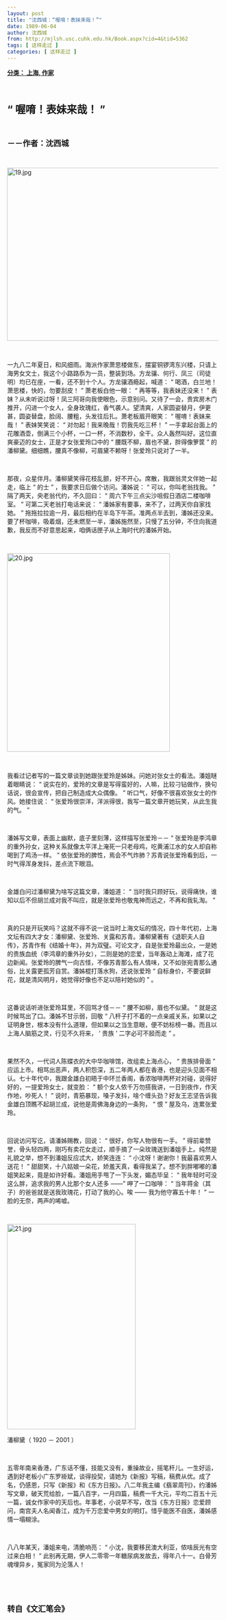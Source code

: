 ```yaml
---
layout: post
title: "沈西城：“喔唷！表妹来哉！”"
date: 1989-06-04
author: 沈西城
from: http://mjlsh.usc.cuhk.edu.hk/Book.aspx?cid=4&tid=5362
tags: [ 这样走过 ]
categories: [ 这样走过 ]
---
```


<div style="margin: 15px 10px 10px 0px;">
 <div>
  <span id="ctl00_ContentPlaceHolder1_chapter1_SubjectLabel" style="font-weight:bold;text-decoration:underline;">
   分类： 上海, 作家
  </span>
 </div>
 <p class="p1">
  <b>
   <font size="5">
    <span class="s1">
    </span>
    <br/>
   </font>
  </b>
 </p>
 <p class="p2">
  <b>
   <font size="5">
    <span class="s2" style="">
     <font size="5">
      “
     </font>
    </span>
    <span class="s1" style="">
     喔唷！表妹来哉！
    </span>
    <span class="s2" style="">
     <font size="5">
      ”
     </font>
    </span>
   </font>
  </b>
 </p>
 <p class="p1">
  <b>
   <font size="4">
    <span class="s1">
    </span>
    <br/>
   </font>
  </b>
 </p>
 <p class="p2">
  <span class="s1">
   <b>
    <font size="4">
     －－作者：沈西城
    </font>
   </b>
  </span>
 </p>
 <p class="p1">
  <span class="s1">
  </span>
  <br/>
 </p>
 <p class="p3">
  <span class="s1">
   <img alt="19.jpg" border="0" height="403" src="/medias/contents/5362/19.jpg" width="500"/>
  </span>
 </p>
 <p class="p1">
  <span class="s1">
  </span>
  <br/>
 </p>
 <p class="p2">
  <span class="s1">
   一九八二年夏日，和风细雨。海派作家萧思楼做东，摆宴铜锣湾东兴楼，只请上海男女文士，我这个小路路忝为一员，整装到场。方龙骧、何行、凤三（司徒明）均已在座，一看，还不到十个人。方龙骧酒瘾起，喊道：
  </span>
  <span class="s2">
   “
  </span>
  <span class="s1">
   喝酒，白兰地！萧思楼，快的，勿要刮皮！
  </span>
  <span class="s2">
   ”
  </span>
  <span class="s1">
   萧老板白他一眼：
  </span>
  <span class="s2">
   “
  </span>
  <span class="s1">
   再等等，我表妹还没来！
  </span>
  <span class="s2">
   ”
  </span>
  <span class="s1">
   表妹？从未听说过呀！凤三阿哥向我使眼色，示意别问。又待了一会，贵宾房木门推开，闪进一个女人，全身玫瑰红，香气袭人。望清爽，人家圆姿替月，伊更甚，圆姿替盘，脸阔、腰粗，头发往后扎。萧老板眉开眼笑：
  </span>
  <span class="s2">
   “
  </span>
  <span class="s1">
   喔唷！表妹来哉！
  </span>
  <span class="s2">
   ”
  </span>
  <span class="s1">
   表妹笑笑说：
  </span>
  <span class="s2">
   “
  </span>
  <span class="s1">
   对勿起！我来晚哉！罚我先吃三杯！
  </span>
  <span class="s2">
   ”
  </span>
  <span class="s1">
   一手拿起台面上的花雕酒壶，倒满三个小杯，一口一杯，不消数秒，全干。众人轰然叫好。这位直爽豪迈的女士，正是才女张爱玲口中的
  </span>
  <span class="s2">
   “
  </span>
  <span class="s1">
   腰既不柳，眉也不黛，胖得像箩筐
  </span>
  <span class="s2">
   ”
  </span>
  <span class="s1">
   的潘柳黛。细细瞧，腰真不像柳，可眉黛不赖呀！张爱玲只说对了一半。
  </span>
 </p>
 <p class="p1">
  <span class="s1">
  </span>
  <br/>
 </p>
 <p class="p2">
  <span class="s1">
   那夜，众星伴月。潘柳黛笑得花枝乱颤，好不开心。席散，我跟翁灵文伴她一起走，临上
  </span>
  <span class="s2">
   “
  </span>
  <span class="s1">
   的士
  </span>
  <span class="s2">
   ”
  </span>
  <span class="s1">
   ，我要求日后做个访问。潘姊说：
  </span>
  <span class="s2">
   “
  </span>
  <span class="s1">
   可以，你叫老翁找我。
  </span>
  <span class="s2">
   ”
  </span>
  <span class="s1">
   隔了两天，央老翁代约，不久回曰：
  </span>
  <span class="s2">
   “
  </span>
  <span class="s1">
   周六下午三点尖沙咀假日酒店二楼咖啡室。
  </span>
  <span class="s2">
   ”
  </span>
  <span class="s1">
   可第二天老翁打电话来说：
  </span>
  <span class="s2">
   “
  </span>
  <span class="s1">
   潘姊家有要事，来不了，过两天你自家找她。
  </span>
  <span class="s2">
   ”
  </span>
  <span class="s1">
   拖拖拉拉逾一月，最后相约在半岛下午茶。准两点半去到，潘姊还没来。要了杯咖啡，吸着烟，还未燃至一半，潘姊施然至，只慢了五分钟，不住向我道歉，我反而不好意思起来，咱俩话匣子从上海时代的潘姊开始。
  </span>
 </p>
 <p class="p1">
  <span class="s1">
  </span>
  <br/>
 </p>
 <p class="p3">
  <span class="s1">
   <img alt="20.jpg" border="0" height="462" src="/medias/contents/5362/20.jpg" width="380"/>
  </span>
 </p>
 <p class="p1">
  <span class="s1">
  </span>
  <br/>
 </p>
 <p class="p2">
  <span class="s1">
   我看过记者写的一篇文章谈到她跟张爱玲是姊妹。问她对张女士的看法。潘姐瞇着眼睛说：
  </span>
  <span class="s2">
   “
  </span>
  <span class="s1">
   说实在的，爱玲的文章是写得蛮好的，人嘛，比较刁钻做作，换句话说，很会宣传，把自己制造成大众偶像。
  </span>
  <span class="s2">
   ”
  </span>
  <span class="s1">
   听口气，好像不很喜欢张女士的作风。她接住说：
  </span>
  <span class="s2">
   “
  </span>
  <span class="s1">
   张爱玲很崇洋，洋派得很，我写一篇文章开她玩笑，从此生我的气。
  </span>
  <span class="s2">
   ”
  </span>
 </p>
 <p class="p1">
  <span class="s1">
  </span>
  <br/>
 </p>
 <p class="p2">
  <span class="s1">
   潘姊写文章，表面上幽默，底子里刻薄，这样描写张爱玲－－
  </span>
  <span class="s2">
   “
  </span>
  <span class="s1">
   张爱玲是李鸿章的重外孙女，这种关系就像太平洋上淹死一只老母鸡，吃黄浦江水的女人却自称喝到了鸡汤一样。
  </span>
  <span class="s2">
   ”
  </span>
  <span class="s1">
   依张爱玲的脾性，焉会不气炸肺？苏青说张爱玲看到后，一时气得浑身发抖，差点流下眼泪。
  </span>
 </p>
 <p class="p1">
  <span class="s1">
  </span>
  <br/>
 </p>
 <p class="p2">
  <span class="s1">
   金雄白问过潘柳黛为啥写这篇文章，潘姐道：
  </span>
  <span class="s2">
   “
  </span>
  <span class="s1">
   当时我只顾好玩，说得痛快，谁知以后不但胡兰成对我不叫应，就是张爱玲也敬鬼神而远之，不再和我轧淘。
  </span>
  <span class="s2">
   ”
  </span>
 </p>
 <p class="p1">
  <span class="s1">
  </span>
  <br/>
 </p>
 <p class="p2">
  <span class="s1">
   真的只是开玩笑吗？这就不得不说一说当时上海文坛的情况，四十年代初，上海文坛有四大才女：潘柳黛、张爱玲、关露和苏青。潘柳黛著有《退职夫人自传》，苏青作有《结婚十年》，并为双璧。可论文才，自是张爱玲最出众，一是她的贵族血统（李鸿章的重外孙女），二则是她的恋爱，当年轰动上海滩，成了花边新闻。张爱玲的脾气一向古怪，不像苏青那么有人情味，又不如张宛青那么通俗，比关露更孤芳自赏。潘姊棍打落水狗，还说张爱玲
  </span>
  <span class="s2">
   “
  </span>
  <span class="s1">
   自标身价，不要说鲜花，就是清风明月，她觉得好像也不足以陪衬她似的
  </span>
  <span class="s2">
   ”
  </span>
  <span class="s1">
   。
  </span>
 </p>
 <p class="p1">
  <span class="s1">
  </span>
  <br/>
 </p>
 <p class="p2">
  <span class="s1">
   这番说话听进张爱玲耳里，不回骂才怪－－
  </span>
  <span class="s2">
   “
  </span>
  <span class="s1">
   腰不如柳，眉也不似黛。
  </span>
  <span class="s2">
   ”
  </span>
  <span class="s1">
   就是这时候骂出了口。潘姊不甘示弱，回敬
  </span>
  <span class="s2">
   “
  </span>
  <span class="s1">
   八杆子打不着的一点亲戚关系，如果以之证明身世，根本没有什么道理，但如果以之当生意眼，便不妨标榜一番。而且以上海人脑筋之灵，行见不久将来，
  </span>
  <span class="s2">
   ‘
  </span>
  <span class="s1">
   贵族
  </span>
  <span class="s2">
   ’
  </span>
  <span class="s1">
   二字必可不胫而走
  </span>
  <span class="s2">
   ”
  </span>
  <span class="s1">
   。
  </span>
 </p>
 <p class="p1">
  <span class="s1">
  </span>
  <br/>
 </p>
 <p class="p2">
  <span class="s1">
   果然不久，一代词人陈蝶衣的大中华咖啡馆，改组卖上海点心，
  </span>
  <span class="s2">
   “
  </span>
  <span class="s1">
   贵族排骨面
  </span>
  <span class="s2">
   ”
  </span>
  <span class="s1">
   应运上市。相骂出恶声，两人积怨深，五二年两人都在香港，也是迎头见面不相认。七十年代中，我跟金雄白初晤于中环兰香阁，香浓咖啡两杯对对碰，说得好好的，一提爱玲女士，就变脸：
  </span>
  <span class="s2">
   “
  </span>
  <span class="s1">
   额个女人侬千万勿搭我讲，一日到夜作，作天作地，吵死人！
  </span>
  <span class="s2">
   ”
  </span>
  <span class="s1">
   说时，青筋暴现，嗓子发抖，啥个缠头劲？好友王志坚告诉我金雄白顶瞧不起胡兰成，说他是周佛海身边的一条狗，
  </span>
  <span class="s2">
   “
  </span>
  <span class="s1">
   恨
  </span>
  <span class="s2">
   ”
  </span>
  <span class="s1">
   屋及乌，连累张爱玲。
  </span>
 </p>
 <p class="p1">
  <span class="s1">
  </span>
  <br/>
 </p>
 <p class="p2">
  <span class="s1">
   回说访问写讫，请潘姊赐教，回说：
  </span>
  <span class="s2">
   “
  </span>
  <span class="s1">
   很好，你写人物很有一手。
  </span>
  <span class="s2">
   ”
  </span>
  <span class="s1">
   得前辈赞誉，骨头轻四两，刚巧有卖花女走过，顺手摘了一朵玫瑰送到潘姐手上。纯然是礼貌之举，想不到潘姐反应忒大，娇笑连连：
  </span>
  <span class="s2">
   “
  </span>
  <span class="s1">
   小沈呀！谢谢你！我最喜欢男人送花！
  </span>
  <span class="s2">
   ”
  </span>
  <span class="s1">
   甜甜笑，十八姑娘一朵花，娇羞天真，看得我呆了。想不到胖嘟嘟的潘姐笑起来，竟是如许好看。潘姐用手甩了一下头发，媚态毕呈：
  </span>
  <span class="s2">
   “
  </span>
  <span class="s1">
   我年轻时可没这么胖，追求我的男人比那个女人还多
  </span>
  <span class="s2">
   ——”
  </span>
  <span class="s1">
   呷了一口咖啡：
  </span>
  <span class="s2">
   “
  </span>
  <span class="s1">
   当年蒋金（其子）的爸爸就是送我玫瑰花，打动了我的心。唉
  </span>
  <span class="s2">
   ——
  </span>
  <span class="s1">
   我为他守寡五十年！
  </span>
  <span class="s2">
   ”
  </span>
  <span class="s1">
   一脸的无奈，两声的唏嘘。
  </span>
 </p>
 <p class="p1">
  <span class="s1">
  </span>
  <br/>
 </p>
 <p class="p3">
  <span class="s1">
   <img alt="21.jpg" border="0" height="478" src="/medias/contents/5362/21.jpg" width="300"/>
  </span>
 </p>
 <p class="p3">
  <span class="s3">
   潘柳黛（
  </span>
  <span class="s1">
   1920
  </span>
  <span class="s3">
   －
  </span>
  <span class="s1">
   2001
  </span>
  <span class="s3">
   ）
  </span>
 </p>
 <p class="p1">
  <span class="s1">
  </span>
  <br/>
 </p>
 <p class="p2">
  <span class="s1">
   五零年南来香港，广东话不懂，技能又没有，重操故业，摇笔杆儿。一生好运，遇到好老板小广东罗褂斌，谈得投契，请她为《新报》写稿，稿费从优。成了名，仍感恩，只写《新报》和《东方日报》。八二年我主编《翡翠周刊》，约潘姊写文章，破天荒给脸，一篇八百字，一月四篇，稿费一千大元，平均二百五十元一篇，诚女作家中的天后也。年事老，小说早不写，改当《东方日报》恋爱顾问，南宫夫人名闻香江，成为千万恋爱中男女的明灯。惜乎能医不自医，潘姊感情一塌糊涂。
  </span>
 </p>
 <p class="p1">
  <span class="s1">
  </span>
  <br/>
 </p>
 <p class="p2">
  <span class="s1">
   八八年某天，潘姐来电，清脆响亮：
  </span>
  <span class="s2">
   “
  </span>
  <span class="s1">
   小沈，我要移民澳大利亚，侬啥辰光有空过来白相！
  </span>
  <span class="s2">
   ”
  </span>
  <span class="s1">
   此别再无期，伊人二零零一年糖尿病发故去，得年八十一。白骨芳魂埋异乡，冤家同为沦落人！
  </span>
 </p>
 <p class="p1">
  <span class="s1">
  </span>
  <br/>
 </p>
 <p class="p1">
  <b>
   <font size="4">
    <span class="s1">
    </span>
    <br/>
   </font>
  </b>
 </p>
 <p class="p2">
  <span class="s1">
   <b>
    <font size="4">
     转自《文汇笔会》
    </font>
   </b>
  </span>
 </p>
</div>

